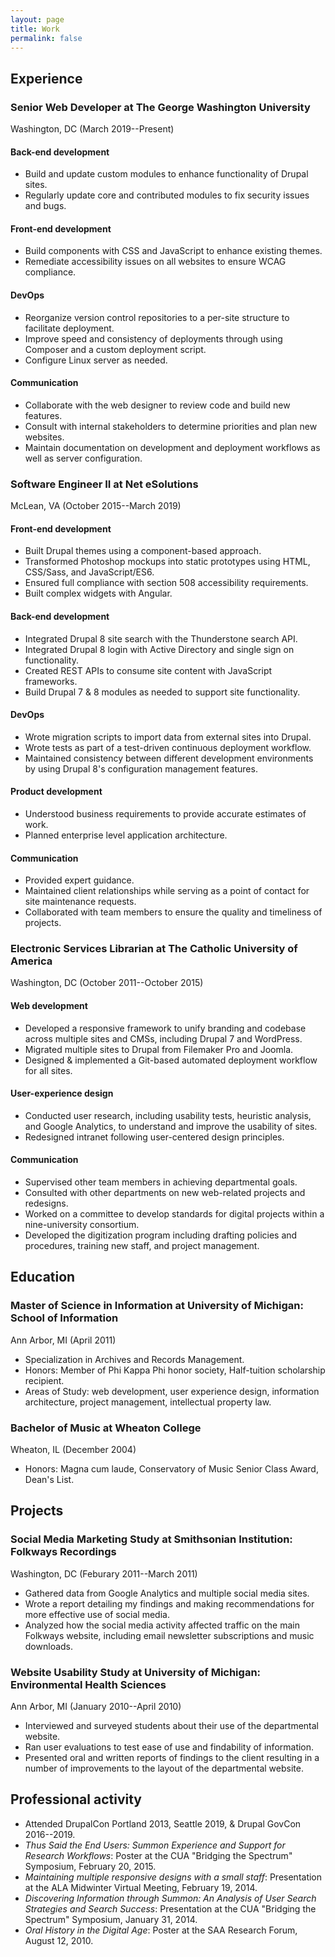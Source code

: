 ```yaml
---
layout: page
title: Work
permalink: false
---
```


## Experience

### Senior Web Developer at The George Washington University

Washington, DC (March 2019--Present)

#### Back-end development

- Build and update custom modules to enhance functionality of Drupal sites.
- Regularly update core and contributed modules to fix security issues and bugs.

#### Front-end development

- Build components with CSS and JavaScript to enhance existing themes.
- Remediate accessibility issues on all websites to ensure WCAG compliance.

#### DevOps

- Reorganize version control repositories to a per-site structure to facilitate deployment.
- Improve speed and consistency of deployments through using Composer and a custom deployment script.
- Configure Linux server as needed.

#### Communication

- Collaborate with the web designer to review code and build new features.
- Consult with internal stakeholders to determine priorities and plan new websites.
- Maintain documentation on development and deployment workflows as well as server configuration.

### Software Engineer II at Net eSolutions

McLean, VA (October 2015--March 2019)

#### Front-end development

- Built Drupal themes using a component-based approach.
- Transformed Photoshop mockups into static prototypes using HTML, CSS/Sass, and JavaScript/ES6.
- Ensured full compliance with section 508 accessibility requirements.
- Built complex widgets with Angular.

#### Back-end development

- Integrated Drupal 8 site search with the Thunderstone search API.
- Integrated Drupal 8 login with Active Directory and single sign on functionality.
- Created REST APIs to consume site content with JavaScript frameworks.
- Build Drupal 7 & 8 modules as needed to support site functionality.

#### DevOps

- Wrote migration scripts to import data from external sites into Drupal.
- Wrote tests as part of a test-driven continuous deployment workflow.
- Maintained consistency between different development environments by using Drupal 8's configuration management features.

#### Product development

- Understood business requirements to provide accurate estimates of work.
- Planned enterprise level application architecture.

#### Communication

- Provided expert guidance.
- Maintained client relationships while serving as a point of contact for site maintenance requests.
- Collaborated with team members to ensure the quality and timeliness of projects.

### Electronic Services Librarian at The Catholic University of America

Washington, DC (October 2011--October 2015)

#### Web development

- Developed a responsive framework to unify branding and codebase across multiple sites and CMSs, including Drupal 7 and WordPress.
- Migrated multiple sites to Drupal from Filemaker Pro and Joomla.
- Designed & implemented a Git-based automated deployment workflow for all sites.

#### User-experience design

- Conducted user research, including usability tests, heuristic analysis, and Google Analytics, to understand and improve the usability of sites.
- Redesigned intranet following user-centered design principles.

#### Communication

- Supervised other team members in achieving departmental goals.
- Consulted with other departments on new web-related projects and redesigns.
- Worked on a committee to develop standards for digital projects within a nine-university consortium.
- Developed the digitization program including drafting policies and procedures, training new staff, and project management.

## Education

### Master of Science in Information at University of Michigan: School of Information

Ann Arbor, MI (April 2011)

- Specialization in Archives and Records Management.
- Honors: Member of Phi Kappa Phi honor society, Half-tuition scholarship recipient.
- Areas of Study: web development, user experience design, information architecture, project management, intellectual property law.

### Bachelor of Music at Wheaton College

Wheaton, IL (December 2004)

- Honors: Magna cum laude, Conservatory of Music Senior Class Award, Dean's List.

## Projects

### Social Media Marketing Study at Smithsonian Institution: Folkways Recordings

Washington, DC (Feburary 2011--March 2011)

- Gathered data from Google Analytics and multiple social media sites.
- Wrote a report detailing my findings and making recommendations for more effective use of social media.
- Analyzed how the social media activity affected traffic on the main Folkways website, including email newsletter subscriptions and music downloads.

### Website Usability Study at University of Michigan: Environmental Health Sciences

Ann Arbor, MI (January 2010--April 2010)

- Interviewed and surveyed students about their use of the departmental website.
- Ran user evaluations to test ease of use and findability of information.
- Presented oral and written reports of findings to the client resulting in a number of improvements to the layout of the departmental website.

## Professional activity

- Attended DrupalCon Portland 2013, Seattle 2019, & Drupal GovCon 2016--2019.
- _Thus Said the End Users: Summon Experience and Support for Research Workflows_: Poster at the CUA "Bridging the Spectrum" Symposium, February 20, 2015.
- _Maintaining multiple responsive designs with a small staff_: Presentation at the ALA Midwinter Virtual Meeting, February 19, 2014.
- _Discovering Information through Summon: An Analysis of User Search Strategies and Search Success_: Presentation at the CUA "Bridging the Spectrum" Symposium, January 31, 2014.
- _Oral History in the Digital Age_: Poster at the SAA Research Forum, August 12, 2010.

